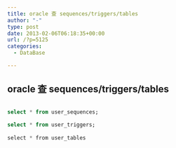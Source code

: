 ```yaml
---
title: oracle 查 sequences/triggers/tables
author: "-"
type: post
date: 2013-02-06T06:18:35+00:00
url: /?p=5125
categories:
  - DataBase

---
```

## oracle 查 sequences/triggers/tables
```sql

select * from user_sequences;
  
select * from user_triggers;
  
select * from user_tables

```